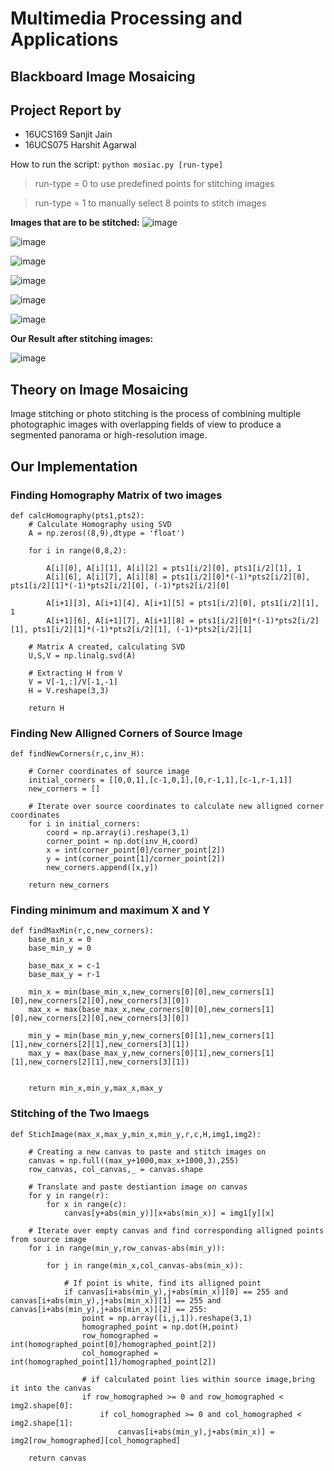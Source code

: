 # Multimedia Processing and Applications
## Blackboard Image Mosaicing
## Project Report by
* 16UCS169 Sanjit Jain
* 16UCS075 Harshit Agarwal 

How to run the script:
`python mosiac.py [run-type]`
> run-type = 0 to use predefined points for stitching images

> run-type = 1 to manually select 8 points to stitch images

**Images that are to be stitched:**
![image](https://github.com/sanjitjain2/BlackBoard-Image-Mosaicing/blob/master/m0.jpg)

![image](https://github.com/sanjitjain2/BlackBoard-Image-Mosaicing/blob/master/m1.jpg)

![image](https://github.com/sanjitjain2/BlackBoard-Image-Mosaicing/blob/master/m2.jpg)

![image](https://github.com/sanjitjain2/BlackBoard-Image-Mosaicing/blob/master/m3.jpg)

![image](https://github.com/sanjitjain2/BlackBoard-Image-Mosaicing/blob/master/m4.jpg)

![image](https://github.com/sanjitjain2/BlackBoard-Image-Mosaicing/blob/master/m5.jpg)

**Our Result after stitching images:**

![image](https://github.com/sanjitjain2/BlackBoard-Image-Mosaicing/blob/master/result012345.jpg)

## Theory on Image Mosaicing
Image stitching or photo stitching is the process of combining multiple photographic images with overlapping fields of view to produce a segmented panorama or high-resolution image.

## Our Implementation

### Finding Homography Matrix of two images
```
def calcHomography(pts1,pts2):
    # Calculate Homography using SVD
    A = np.zeros((8,9),dtype = 'float')

    for i in range(0,8,2):

        A[i][0], A[i][1], A[i][2] = pts1[i/2][0], pts1[i/2][1], 1
        A[i][6], A[i][7], A[i][8] = pts1[i/2][0]*(-1)*pts2[i/2][0], pts1[i/2][1]*(-1)*pts2[i/2][0], (-1)*pts2[i/2][0]

        A[i+1][3], A[i+1][4], A[i+1][5] = pts1[i/2][0], pts1[i/2][1], 1
        A[i+1][6], A[i+1][7], A[i+1][8] = pts1[i/2][0]*(-1)*pts2[i/2][1], pts1[i/2][1]*(-1)*pts2[i/2][1], (-1)*pts2[i/2][1]
    
    # Matrix A created, calculating SVD 
    U,S,V = np.linalg.svd(A)
    
    # Extracting H from V
    V = V[-1,:]/V[-1,-1]
    H = V.reshape(3,3)

    return H
```

### Finding New Alligned Corners of Source Image
```
def findNewCorners(r,c,inv_H):

    # Corner coordinates of source image
    initial_corners = [[0,0,1],[c-1,0,1],[0,r-1,1],[c-1,r-1,1]] 
    new_corners = []

    # Iterate over source coordinates to calculate new alligned corner coordinates
    for i in initial_corners:
        coord = np.array(i).reshape(3,1)    
        corner_point = np.dot(inv_H,coord)
        x = int(corner_point[0]/corner_point[2])
        y = int(corner_point[1]/corner_point[2])
        new_corners.append([x,y])

    return new_corners
```

### Finding minimum and maximum X and Y
```
def findMaxMin(r,c,new_corners):
    base_min_x = 0
    base_min_y = 0

    base_max_x = c-1
    base_max_y = r-1

    min_x = min(base_min_x,new_corners[0][0],new_corners[1][0],new_corners[2][0],new_corners[3][0])
    max_x = max(base_max_x,new_corners[0][0],new_corners[1][0],new_corners[2][0],new_corners[3][0])

    min_y = min(base_min_y,new_corners[0][1],new_corners[1][1],new_corners[2][1],new_corners[3][1])
    max_y = max(base_max_y,new_corners[0][1],new_corners[1][1],new_corners[2][1],new_corners[3][1])


    return min_x,min_y,max_x,max_y
```

### Stitching of the Two Imaegs
```
def StichImage(max_x,max_y,min_x,min_y,r,c,H,img1,img2):

    # Creating a new canvas to paste and stitch images on
    canvas = np.full((max_y+1000,max_x+1000,3),255)
    row_canvas, col_canvas,_ = canvas.shape

    # Translate and paste destiantion image on canvas   
    for y in range(r):
        for x in range(c):
            canvas[y+abs(min_y)][x+abs(min_x)] = img1[y][x]

    # Iterate over empty canvas and find corresponding alligned points from source image
    for i in range(min_y,row_canvas-abs(min_y)):
        
        for j in range(min_x,col_canvas-abs(min_x)):
            
            # If point is white, find its alligned point
            if canvas[i+abs(min_y),j+abs(min_x)][0] == 255 and canvas[i+abs(min_y),j+abs(min_x)][1] == 255 and canvas[i+abs(min_y),j+abs(min_x)][2] == 255:
                point = np.array([i,j,1]).reshape(3,1)
                homographed_point = np.dot(H,point)
                row_homographed = int(homographed_point[0]/homographed_point[2])
                col_homographed = int(homographed_point[1]/homographed_point[2])

                # if calculated point lies within source image,bring it into the canvas
                if row_homographed >= 0 and row_homographed < img2.shape[0]:
                    if col_homographed >= 0 and col_homographed < img2.shape[1]:
                        canvas[i+abs(min_y),j+abs(min_x)] = img2[row_homographed][col_homographed]

    return canvas
```

